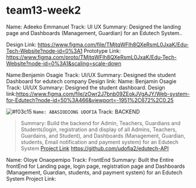 # team13-week2
Name: Adeeko Emmanuel
Track: UI UX 
Summary:
  Designed the landing page and Dashboards (Management, Guardian) for an Edutech System..

Design Link: https://www.figma.com/file/TMjtqWFIh8QXeRsmL0JxaK/Edu-Tech-Website?node-id=0%3A1
Prototype Link: https://www.figma.com/proto/TMjtqWFIh8QXeRsmL0JxaK/Edu-Tech-Website?node-id=0%3A1&scaling=scale-down

Name:Benjamin Osagie
Track: UI/UX
Summary: Designed the student Dashboard for edutech company
Design link: Name: Benjamin Osagie
Track: UI/UX
Summary: Designed the student dashboard.
Design link:https://www.figma.com/file/zOwr2J7bnb09ZEokJVgAJY/Web-system-for-Edutech?node-id=50%3A466&viewport=-1951%2C672%2C0.25


![#f03c15](https://via.placeholder.com/15/f03c15/000000?text=+) `Name: ABASIODIONG UDOFIA` 
Track: BACKEND
> Summary: Build the backend for Admin, Teachers, Guardians and Students(login, registration and display of all Admins, Teachers, Guardains, and Student), and Dashboards (Management, Guardian, students, Email notification and payment system) for an Edutech System
[Project Link](https://github.com/udofia2/edutech-API) https://github.com/udofia2/edutech-API




Name: Oloye Onaopemipo 
Track: FrontEnd
Summary: Built the Entire frontEnd for Landing page, login page, registration page and Dashboards (Management, Guardian, students, and payment system) for an Edutech System
Project Link:
